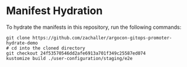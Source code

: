 # Manifest Hydration

To hydrate the manifests in this repository, run the following commands:

```shell
git clone https://github.com/zachaller/argocon-gitops-promoter-hydrate-demo
# cd into the cloned directory
git checkout 24f53570546dd2afe6913a701f349c25587ed074
kustomize build ./user-configuration/staging/e2e
```
